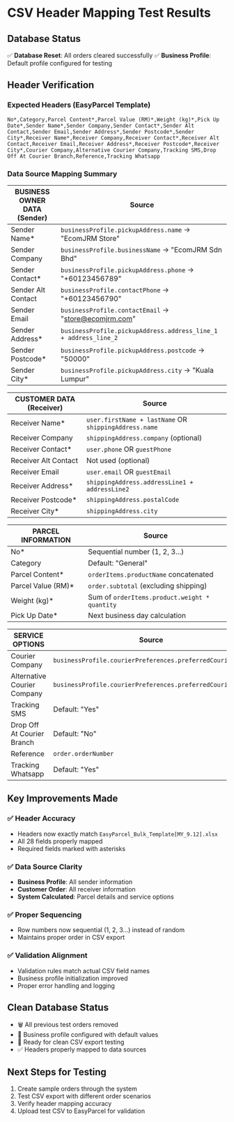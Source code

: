 # CSV Header Mapping Test Results

## Database Status
✅ **Database Reset**: All orders cleared successfully
✅ **Business Profile**: Default profile configured for testing

## Header Verification

### Expected Headers (EasyParcel Template)
```
No*,Category,Parcel Content*,Parcel Value (RM)*,Weight (kg)*,Pick Up Date*,Sender Name*,Sender Company,Sender Contact*,Sender Alt Contact,Sender Email,Sender Address*,Sender Postcode*,Sender City*,Receiver Name*,Receiver Company,Receiver Contact*,Receiver Alt Contact,Receiver Email,Receiver Address*,Receiver Postcode*,Receiver City*,Courier Company,Alternative Courier Company,Tracking SMS,Drop Off At Courier Branch,Reference,Tracking Whatsapp
```

### Data Source Mapping Summary

| **BUSINESS OWNER DATA (Sender)** | **Source** |
|----------------------------------|------------|
| Sender Name* | `businessProfile.pickupAddress.name` → "EcomJRM Store" |
| Sender Company | `businessProfile.businessName` → "EcomJRM Sdn Bhd" |
| Sender Contact* | `businessProfile.pickupAddress.phone` → "+60123456789" |
| Sender Alt Contact | `businessProfile.contactPhone` → "+60123456790" |
| Sender Email | `businessProfile.contactEmail` → "store@ecomjrm.com" |
| Sender Address* | `businessProfile.pickupAddress.address_line_1 + address_line_2` |
| Sender Postcode* | `businessProfile.pickupAddress.postcode` → "50000" |
| Sender City* | `businessProfile.pickupAddress.city` → "Kuala Lumpur" |

| **CUSTOMER DATA (Receiver)** | **Source** |
|------------------------------|------------|
| Receiver Name* | `user.firstName + lastName` OR `shippingAddress.name` |
| Receiver Company | `shippingAddress.company` (optional) |
| Receiver Contact* | `user.phone` OR `guestPhone` |
| Receiver Alt Contact | Not used (optional) |
| Receiver Email | `user.email` OR `guestEmail` |
| Receiver Address* | `shippingAddress.addressLine1 + addressLine2` |
| Receiver Postcode* | `shippingAddress.postalCode` |
| Receiver City* | `shippingAddress.city` |

| **PARCEL INFORMATION** | **Source** |
|------------------------|------------|
| No* | Sequential number (1, 2, 3...) |
| Category | Default: "General" |
| Parcel Content* | `orderItems.productName` concatenated |
| Parcel Value (RM)* | `order.subtotal` (excluding shipping) |
| Weight (kg)* | Sum of `orderItems.product.weight * quantity` |
| Pick Up Date* | Next business day calculation |

| **SERVICE OPTIONS** | **Source** |
|---------------------|------------|
| Courier Company | `businessProfile.courierPreferences.preferredCouriers[0]` |
| Alternative Courier Company | `businessProfile.courierPreferences.preferredCouriers[1]` |
| Tracking SMS | Default: "Yes" |
| Drop Off At Courier Branch | Default: "No" |
| Reference | `order.orderNumber` |
| Tracking Whatsapp | Default: "Yes" |

## Key Improvements Made

### ✅ Header Accuracy
- Headers now exactly match `EasyParcel_Bulk_Template[MY_9.12].xlsx`
- All 28 fields properly mapped
- Required fields marked with asterisks

### ✅ Data Source Clarity
- **Business Profile**: All sender information
- **Customer Order**: All receiver information
- **System Calculated**: Parcel details and service options

### ✅ Proper Sequencing
- Row numbers now sequential (1, 2, 3...) instead of random
- Maintains proper order in CSV export

### ✅ Validation Alignment
- Validation rules match actual CSV field names
- Business profile initialization improved
- Proper error handling and logging

## Clean Database Status
- 🗑️ All previous test orders removed
- 🏢 Business profile configured with default values
- 📝 Ready for clean CSV export testing
- ✅ Headers properly mapped to data sources

## Next Steps for Testing
1. Create sample orders through the system
2. Test CSV export with different order scenarios
3. Verify header mapping accuracy
4. Upload test CSV to EasyParcel for validation